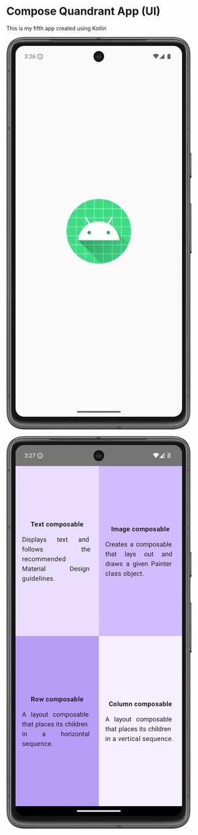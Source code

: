 # Compose Quandrant App (UI)

This is my fifth app created using Kotlin

![Screenshot](https://github.com/eatulrajput/compose-quadrant/blob/master/p1.png)

![Screenshot](https://github.com/eatulrajput/compose-quadrant/blob/master/p2.png)
